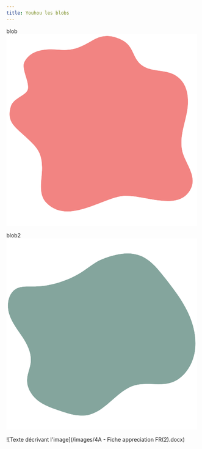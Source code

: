 ```yaml
---
title: Youhou les blobs
---
```

blob 
![Texte décrivant l'image](/images/Design_sans_titre-removebg-preview.png) 

blob2
![Texte décrivant l'image](/images/Design_sans_titre_2_-removebg-preview.png) 

![Texte décrivant l'image](/images/4A - Fiche appreciation FR(2).docx) 